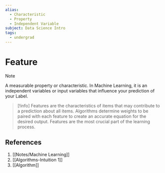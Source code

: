 ```yaml
---
alias:
  - Characteristic
  - Property
  - Independent Variable
subject: Data Science Intro
tags:
  - undergrad
---
```

# Feature

>[!note]
> A measurable property or characteristic. In Machine Learning, it is an independent variables or input variables that influence your prediction of your Label.

> [!info]
> Features are the characteristics of items that may contribute to a prediction about all items. Algorithms determine weights to be paired with each feature to create an accurate equation for the desired output. Features are the most crucial part of the learning process.

## References
1. [[Notes/Machine Learning]]
2. [[Algorithms-Intuition 1]]
3. [[Algorithm]]